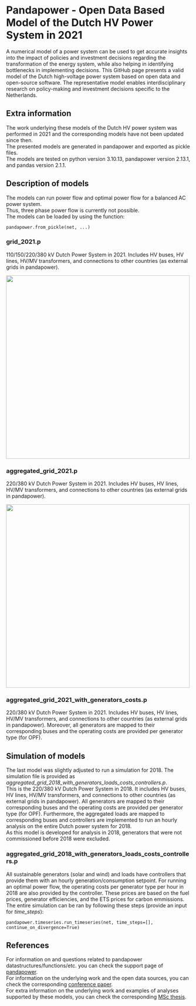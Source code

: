 # Pandapower - Open Data Based Model of the Dutch HV Power System in 2021
A numerical model of a power system can be used to get accurate insights into the impact of policies and investment decisions regarding the transformation of the energy system, while also helping in identifying bottlenecks in implementing decisions. This GitHub page presents a valid model of the Dutch high-voltage power system based on open data and open-source software. The representative model enables interdisciplinary research on policy-making and investment decisions specific to the Netherlands.

## Extra information
The work underlying these models of the Dutch HV power system was performed in 2021 and the corresponding models have not been updated since then.  
The presented models are generated in pandapower and exported as pickle files.  
The models are tested on python version 3.10.13, pandapower version 2.13.1, and pandas version 2.1.1.

## Description of models
The models can run power flow and optimal power flow for a balanced AC power system.  
Thus, three phase power flow is currently not possible.  
The models can be loaded by using the function: 
```
pandapower.from_pickle(net, ...)
```

### grid_2021.p
110/150/220/380 kV Dutch Power System in 2021. Includes HV buses, HV lines, HV/MV transformers, and connections to other countries (as external grids in pandapower).

<img src="https://github.com/WZomerdijk/Dutch-HV-Power-System/assets/122889461/aa727cb4-dda8-497a-9280-7ece9b2b6df7" width="500">

### aggregated_grid_2021.p
220/380 kV Dutch Power System in 2021. Includes HV buses, HV lines, HV/MV transformers, and connections to other countries (as external grids in pandapower).

<img src="https://github.com/WZomerdijk/Dutch-HV-Power-System/assets/122889461/84bc4cb4-692b-455f-9133-3fd849f18960" width="500">

### aggregated_grid_2021_with_generators_costs.p
220/380 kV Dutch Power System in 2021. Includes HV buses, HV lines, HV/MV transformers, and connections to other countries (as external grids in pandapower). Moreover, all generators are mapped to their corresponding buses and the operating costs are provided per generator type (for OPF).

## Simulation of models
The last model was slightly adjusted to run a simulation for 2018. The simulation file is provided as *aggregated_grid_2018_with_generators_loads_costs_controllers.p*.  
This is the 220/380 kV Dutch Power System in 2018. It includes HV buses, HV lines, HV/MV transformers, and connections to other countries (as external grids in pandapower). All generators are mapped to their corresponding buses and the operating costs are provided per generator type (for OPF). Furthermore, the aggregated loads are mapped to corresponding buses and controllers are implemented to run an hourly analysis on the entire Dutch power system for 2018.  
As this model is developed for analysis in 2018, generators that were not commissioned before 2018 were excluded.

### aggregated_grid_2018_with_generators_loads_costs_controllers.p
All sustainable generators (solar and wind) and loads have controllers that provide them with an hourly generation/consumption setpoint. For running an optimal power flow, the operating costs per generator type per hour in 2018 are also provided by the controller. These prices are based on the fuel prices, generator efficiencies, and the ETS prices for carbon emmissions.  
The entire simulation can be ran by following these steps (provide an input for *time_steps*):  
```
pandapower.timeseries.run_timeseries(net, time_steps=[], continue_on_divergence=True)
```

## References
For information on and questions related to pandapower datastructures/functions/etc. you can check the support page of [pandapower](https://pandapower.readthedocs.io/en/v2.13.1).  
For information on the underlying work and the open data sources, you can check the corresponding [conference paper](https://ieeexplore.ieee.org/document/9960703).  
For extra information on the underlying work and examples of analyses supported by these models, you can check the corresponding [MSc thesis](http://resolver.tudelft.nl/uuid:b9d69d1b-d2bf-4ce0-acc6-97171cde3568).
